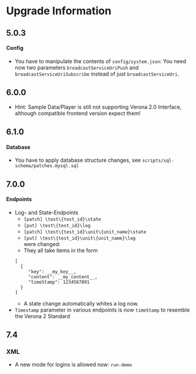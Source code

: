 # Upgrade Information
## 5.0.3
#### Config
* You have to manipulate the contents of `config/system.json`: You need now two parameters
  `broadcastServiceUriPush` and `broadcastServiceUriSubscribe` instead of just `broadcastServiceUri`.
## 6.0.0
* Hint: Sample Data/Player is still not supporting Verona 2.0 Interface,
although compatible frontend version expect them!   
## 6.1.0
#### Database
* You have to apply database structure changes, 
see `scripts/sql-schema/patches.mysql.sql`
## 7.0.0
#### Endpoints
* Log- and State-Endpoints 
  * `[patch] \test\{test_id}\state`
  * `[put] \test\{test_id}\log`
  * `[patch] \test\{test_id}\unit\{unit_name}\state`
  * `[put] \test\{test_id}\unit\{unit_name}\log`  
  were changed:
  * They all take items in the form
  ```
  [
    {
       "key": __my_key__,
       "content": __my_content__,
       "timeStamp": 1234567891
    }
  ]
  ```
  * A state change automatically whites a log now.
* `Timestamp` parameter in various endpoints is now `timeStamp` to resemble the Verona 2 Standard
## 7.4
### XML
* A new mode for logins is allowed now: `run-demo`
